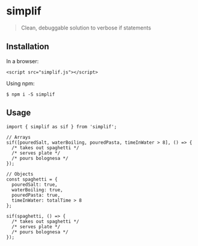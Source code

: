 # simplif
> Clean, debuggable solution to verbose if statements

## Installation
In a browser:
```
<script src="simplif.js"></script>
```
Using npm:
```
$ npm i -S simplif
```

## Usage

```
import { simplif as sif } from 'simplif';

// Arrays
sif([pouredSalt, waterBoiling, pouredPasta, timeInWater > 8], () => {
  /* takes out spaghetti */
  /* serves plate */
  /* pours bolognesa */
});

// Objects
const spaghetti = {
  pouredSalt: true,
  waterBoiling: true,
  pouredPasta: true,
  timeInWater: totalTime > 8
};

sif(spaghetti, () => {
  /* takes out spaghetti */
  /* serves plate */
  /* pours bolognesa */
});
```
